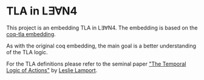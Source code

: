 # TLA in L∃∀N4

This project is an embedding TLA in L∃∀N4. The embedding is based on the [coq-tla embedding](https://github.com/tchajed/coq-tla).

As with the original coq embedding, the main goal is a better understanding of the TLA logic.

For the TLA definitions please refer to the seminal paper ["The Temporal
Logic of Actions"](https://dl.acm.org/doi/pdf/10.1145/177492.177726) by [Leslie Lamport](https://www.lamport.org/).
